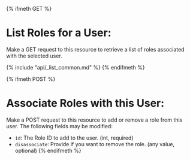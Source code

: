 {% ifmeth GET %}
# List Roles for a User:

Make a GET request to this resource to retrieve a list of roles associated with the selected user.

{% include "api/_list_common.md" %}
{% endifmeth %}

{% ifmeth POST %}
# Associate Roles with this User:

Make a POST request to this resource to add or remove a role from this user. The following fields may be modified:

   * `id`: The Role ID to add to the user. (int, required)
   * `disassociate`: Provide if you want to remove the role. (any value, optional)
{% endifmeth %}
